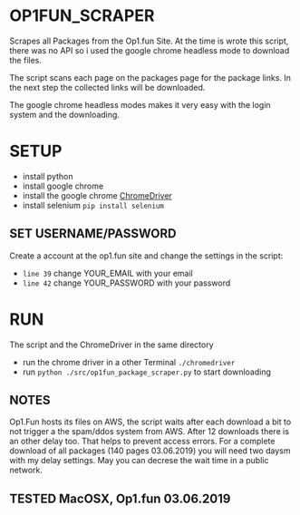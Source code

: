 # OP1FUN_SCRAPER
Scrapes all Packages from the Op1.fun Site.
At the time is wrote this script, there was no API so i used the google chrome headless mode to download the files.

The script scans each page on the packages page for the package links.
In the next step the collected links will be downloaded.

The google chrome headless modes makes it very easy with the login system and the downloading.



# SETUP
* install python
* install google chrome
* install the google chrome [ChromeDriver](http://chromedriver.chromium.org/getting-started)
* install selenium `pip install selenium`

## SET USERNAME/PASSWORD
Create a account at the op1.fun site and change the settings in the script:

* `line 39` change YOUR_EMAIL with your email
* `line 42` change YOUR_PASSWORD with your password


# RUN

The script and the ChromeDriver in the same directory
* run the chrome driver in a other Terminal `./chromedriver`
* run `python ./src/op1fun_package_scraper.py` to start downloading


## NOTES

Op1.Fun hosts its files on AWS, the script waits after each download a bit to not trigger a the spam/ddos system from AWS.
After 12 downloads there is an other delay too. That helps to prevent access errors.
For a complete download of all packages (140 pages 03.06.2019) you will need two daysm with my delay settings.
May you can decrese the wait time in a public network.



## TESTED MacOSX, Op1.fun 03.06.2019
